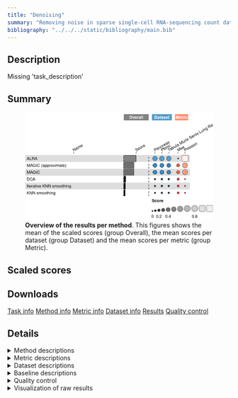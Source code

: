 ```yaml
---
title: "Denoising"
summary: "Removing noise in sparse single-cell RNA-sequencing count data"
bibliography: "../../../static/bibliography/main.bib"
---
```


<script src="index_files/libs/htmlwidgets-1.5.4/htmlwidgets.js"></script>
<link href="index_files/libs/datatables-css-0.0.0/datatables-crosstalk.css" rel="stylesheet" />
<script src="index_files/libs/datatables-binding-0.25/datatables.js"></script>
<script src="index_files/libs/jquery-3.6.0/jquery-3.6.0.min.js"></script>
<link href="index_files/libs/dt-core-1.11.3/css/jquery.dataTables.min.css" rel="stylesheet" />
<link href="index_files/libs/dt-core-1.11.3/css/jquery.dataTables.extra.css" rel="stylesheet" />
<script src="index_files/libs/dt-core-1.11.3/js/jquery.dataTables.min.js"></script>
<link href="index_files/libs/dt-ext-select-1.11.3/css/select.dataTables.min.css" rel="stylesheet" />
<script src="index_files/libs/dt-ext-select-1.11.3/js/dataTables.select.min.js"></script>
<link href="index_files/libs/dt-ext-searchpanes-1.11.3/css/searchPanes.dataTables.min.css" rel="stylesheet" />
<script src="index_files/libs/dt-ext-searchpanes-1.11.3/js/dataTables.searchPanes.min.js"></script>
<script src="index_files/libs/jszip-1.11.3/jszip.min.js"></script>
<link href="index_files/libs/dt-ext-buttons-1.11.3/css/buttons.dataTables.min.css" rel="stylesheet" />
<script src="index_files/libs/dt-ext-buttons-1.11.3/js/dataTables.buttons.min.js"></script>
<script src="index_files/libs/dt-ext-buttons-1.11.3/js/buttons.html5.min.js"></script>
<script src="index_files/libs/dt-ext-buttons-1.11.3/js/buttons.colVis.min.js"></script>
<script src="index_files/libs/dt-ext-buttons-1.11.3/js/buttons.print.min.js"></script>
<link href="index_files/libs/dt-ext-responsive-1.11.3/css/responsive.dataTables.min.css" rel="stylesheet" />
<script src="index_files/libs/dt-ext-responsive-1.11.3/js/dataTables.responsive.min.js"></script>
<link href="index_files/libs/crosstalk-1.2.0/css/crosstalk.min.css" rel="stylesheet" />
<script src="index_files/libs/crosstalk-1.2.0/js/crosstalk.min.js"></script>
<script src="index_files/libs/kePrint-0.0.1/kePrint.js"></script>
<link href="index_files/libs/lightable-0.0.1/lightable.css" rel="stylesheet" />


## Description

Missing 'task_description'

## Summary

<figure>
<img src="index.markdown_strict_files/figure-markdown_strict/summary-1.png" width="691" alt="Overview of the results per method. This figures shows the mean of the scaled scores (group Overall), the mean scores per dataset (group Dataset) and the mean scores per metric (group Metric)." />
<figcaption aria-hidden="true"><strong>Overview of the results per method</strong>. This figures shows the mean of the scaled scores (group Overall), the mean scores per dataset (group Dataset) and the mean scores per metric (group Metric).</figcaption>
</figure>

## Scaled scores

<div id="htmlwidget-4975d6ad1870b5d1b19a" style="width:100%;height:auto;" class="datatables html-widget"></div>
<script type="application/json" data-for="htmlwidget-4975d6ad1870b5d1b19a">{"x":{"filter":"none","vertical":false,"extensions":["Select","SearchPanes","Buttons","Responsive"],"data":[["<a href=\"/bibliography#linderman2018zero\">ALRA<\/a>","<a href=\"/bibliography#linderman2018zero\">ALRA<\/a>","<a href=\"/bibliography#linderman2018zero\">ALRA<\/a>","<a href=\"/bibliography#linderman2018zero\">ALRA<\/a>","<a href=\"/bibliography#https://doi.org/10.1016/j.cell.2018.05.061\">MAGIC (approximate)<\/a>","<a href=\"/bibliography#https://doi.org/10.1016/j.cell.2018.05.061\">MAGIC<\/a>","<a href=\"/bibliography#https://doi.org/10.1016/j.cell.2018.05.061\">MAGIC (approximate)<\/a>","<a href=\"/bibliography#https://doi.org/10.1016/j.cell.2018.05.061\">MAGIC<\/a>","<a href=\"/bibliography#https://doi.org/10.1016/j.cell.2018.05.061\">MAGIC (approximate)<\/a>","<a href=\"/bibliography#https://doi.org/10.1016/j.cell.2018.05.061\">MAGIC<\/a>","<a href=\"/bibliography#https://doi.org/10.1016/j.cell.2018.05.061\">MAGIC (approximate)<\/a>","<a href=\"/bibliography#https://doi.org/10.1016/j.cell.2018.05.061\">MAGIC<\/a>","<a href=\"/bibliography#https://www.nature.com/articles/s41467-018-07931-2\">DCA<\/a>","<a href=\"/bibliography#openproblems\">KNN smoothing<\/a>","<a href=\"/bibliography#https://www.nature.com/articles/s41467-018-07931-2\">DCA<\/a>","<a href=\"/bibliography#https://www.nature.com/articles/s41467-018-07931-2\">DCA<\/a>","<a href=\"/bibliography#openproblems\">KNN smoothing<\/a>","<a href=\"/bibliography#openproblems\">KNN smoothing<\/a>","<a href=\"/bibliography#https://www.nature.com/articles/s41467-018-07931-2\">DCA<\/a>","<a href=\"/bibliography#openproblems\">KNN smoothing<\/a>","<a href=\"/bibliography#wagner2018knearest\">Iterative KNN smoothing<\/a>","<a href=\"/bibliography#wagner2018knearest\">Iterative KNN smoothing<\/a>","<a href=\"/bibliography#wagner2018knearest\">Iterative KNN smoothing<\/a>","<a href=\"/bibliography#wagner2018knearest\">Iterative KNN smoothing<\/a>"],["<a href=\"/bibliography#10x2018pbmc\">1k Peripheral blood mononuclear cells<\/a>","Overall mean","<a href=\"/bibliography#luecken2022benchmarking\">Pancreas (inDrop)<\/a>","<a href=\"/bibliography#tabula2020single\">Tabula Muris Senis Lung<\/a>","<a href=\"/bibliography#10x2018pbmc\">1k Peripheral blood mononuclear cells<\/a>","<a href=\"/bibliography#10x2018pbmc\">1k Peripheral blood mononuclear cells<\/a>","<a href=\"/bibliography#luecken2022benchmarking\">Pancreas (inDrop)<\/a>","<a href=\"/bibliography#luecken2022benchmarking\">Pancreas (inDrop)<\/a>","Overall mean","Overall mean","<a href=\"/bibliography#tabula2020single\">Tabula Muris Senis Lung<\/a>","<a href=\"/bibliography#tabula2020single\">Tabula Muris Senis Lung<\/a>","<a href=\"/bibliography#10x2018pbmc\">1k Peripheral blood mononuclear cells<\/a>","<a href=\"/bibliography#10x2018pbmc\">1k Peripheral blood mononuclear cells<\/a>","<a href=\"/bibliography#tabula2020single\">Tabula Muris Senis Lung<\/a>","Overall mean","<a href=\"/bibliography#tabula2020single\">Tabula Muris Senis Lung<\/a>","Overall mean","<a href=\"/bibliography#luecken2022benchmarking\">Pancreas (inDrop)<\/a>","<a href=\"/bibliography#luecken2022benchmarking\">Pancreas (inDrop)<\/a>","<a href=\"/bibliography#10x2018pbmc\">1k Peripheral blood mononuclear cells<\/a>","<a href=\"/bibliography#tabula2020single\">Tabula Muris Senis Lung<\/a>","Overall mean","<a href=\"/bibliography#luecken2022benchmarking\">Pancreas (inDrop)<\/a>"],[0.501363973563934,0.484760180546059,0.481765057016442,0.471151511057799,0.423398272165919,0.422343820701091,0.416198003714486,0.414839849650972,0.413539971014164,0.411741162878811,0.401023637162087,0.398039818284369,0.0800425088283952,0.0662707289151282,0.0627714825559103,0.0532909734019813,0.0493447398994811,0.0388499753711862,0.0170589288216383,0.000934457298949309,-4.60364459095676,-4.73169540563172,-4.81302798622217,-5.10374396207803],[0.0262419739615141,-0.00907527426962888,-0.012315382233739,-0.0411524145366617,0.304248727960455,0.303805069617678,0.2389887126279,0.239203260151013,0.280182064485013,0.279685469339885,0.297308752866686,0.296048078250963,0.196793954023976,0.161271320658182,0.173166780463236,0.161684424427903,0.12903510383671,0.124028649400453,0.115092538796496,0.0817795237064677,0.174265173801735,0.13822168432963,0.134437999956578,0.0908271417383699],[0.976485973166353,0.978595635361746,0.975845496266624,0.98345543665226,0.542547816371383,0.540882571784504,0.593407294801071,0.59047643915093,0.546897877543315,0.543796856417737,0.504738521457489,0.500031558317775,-0.0367089363671858,-0.0287298628279258,-0.0476238153514155,-0.0551024776239402,-0.0303456240377475,-0.0463286986580808,-0.0809746811532193,-0.0799106091085691,-9.38155435571526,-9.60161249559307,-9.76049397240092,-10.2983150658944],[329,3809,399,10699,199,199,199,199,299.333333333333,339.333333333333,500,620,249,378,2871,1119.66666666667,500,422,239,388,249,1328,612,259],[98,96.1333333333333,99.4,91,451.8,803.2,480.8,690.3,369.233333333333,544.766666666667,175.1,140.8,995.5,282.1,1944.2,1254.83333333333,168.7,254.2,824.8,311.8,409.2,376.8,585.666666666667,971],[2.44140625,14.8763020833333,3.7109375,38.4765625,0.41845703125,0.417578125,0.52685546875,0.9765625,2.85416666666667,3.13398437467448,7.6171875,8.00781249902344,1.7578125,0.419140625,7.71484375,3.87369791666667,8.00781249902344,2.98164062467448,2.1484375,0.51796875,1.07421875,27.44140625,10.0911458333333,1.7578125],["<a href=\"https://github.com/KlugerLab/ALRA\">v1.0.0<\/a>","<a href=\"https://github.com/KlugerLab/ALRA\">v1.0.0<\/a>","<a href=\"https://github.com/KlugerLab/ALRA\">v1.0.0<\/a>","<a href=\"https://github.com/KlugerLab/ALRA\">v1.0.0<\/a>","<a href=\"https://github.com/KrishnaswamyLab/MAGIC\">v3.0.0<\/a>","<a href=\"https://github.com/KrishnaswamyLab/MAGIC\">v3.0.0<\/a>","<a href=\"https://github.com/KrishnaswamyLab/MAGIC\">v3.0.0<\/a>","<a href=\"https://github.com/KrishnaswamyLab/MAGIC\">v3.0.0<\/a>","<a href=\"https://github.com/KrishnaswamyLab/MAGIC\">v3.0.0<\/a>","<a href=\"https://github.com/KrishnaswamyLab/MAGIC\">v3.0.0<\/a>","<a href=\"https://github.com/KrishnaswamyLab/MAGIC\">v3.0.0<\/a>","<a href=\"https://github.com/KrishnaswamyLab/MAGIC\">v3.0.0<\/a>","<a href=\"https://github.com/theislab/dca\">v0.3.4<\/a>","<a href=\"https://github.com/openproblems-bio/openproblems\">v3.0.0<\/a>","<a href=\"https://github.com/theislab/dca\">v0.3.4<\/a>","<a href=\"https://github.com/theislab/dca\">v0.3.4<\/a>","<a href=\"https://github.com/openproblems-bio/openproblems\">v3.0.0<\/a>","<a href=\"https://github.com/openproblems-bio/openproblems\">v3.0.0<\/a>","<a href=\"https://github.com/theislab/dca\">v0.3.4<\/a>","<a href=\"https://github.com/openproblems-bio/openproblems\">v3.0.0<\/a>","<a href=\"https://github.com/yanailab/knn-smoothing\">v2.0<\/a>","<a href=\"https://github.com/yanailab/knn-smoothing\">v2.0<\/a>","<a href=\"https://github.com/yanailab/knn-smoothing\">v2.0<\/a>","<a href=\"https://github.com/yanailab/knn-smoothing\">v2.0<\/a>"]],"container":"<table class=\"stripe compact\">\n  <thead>\n    <tr>\n      <th>Method<\/th>\n      <th>Dataset<\/th>\n      <th>Mean score<\/th>\n      <th>Mean-squared error<\/th>\n      <th>Poisson loss<\/th>\n      <th>Runtime (s)<\/th>\n      <th>CPU (%)<\/th>\n      <th>Memory (GB)<\/th>\n      <th>Library<\/th>\n    <\/tr>\n  <\/thead>\n<\/table>","options":{"dom":"Bt","paging":false,"columnDefs":[{"targets":6,"render":"function(data, type, row, meta) {\n    return type !== 'display' ? data : DTWidget.formatRound(data, 0, 3, \",\", \".\", null);\n  }"},{"targets":5,"render":"function(data, type, row, meta) {\n    return type !== 'display' ? data : DTWidget.formatRound(data, 0, 3, \",\", \".\", null);\n  }"},{"targets":7,"render":"function(data, type, row, meta) {\n    return type !== 'display' ? data : DTWidget.formatRound(data, 2, 3, \",\", \".\", null);\n  }"},{"targets":2,"render":"function(data, type, row, meta) {\n    return type !== 'display' ? data : DTWidget.formatRound(data, 2, 3, \",\", \".\", null);\n  }"},{"targets":3,"render":"function(data, type, row, meta) {\n    return type !== 'display' ? data : DTWidget.formatRound(data, 2, 3, \",\", \".\", null);\n  }"},{"targets":4,"render":"function(data, type, row, meta) {\n    return type !== 'display' ? data : DTWidget.formatRound(data, 2, 3, \",\", \".\", null);\n  }"},{"searchPanes":{"show":false},"targets":[2,3,4,5,6,7,8]},{"searchPanes":{"preSelect":"Overall mean"},"targets":1},{"className":"dt-right","targets":[2,3,4,5,6,7]}],"buttons":["searchPanes","csv","excel"],"language":{"searchPanes":{"collapse":"Filters"}},"order":[],"autoWidth":false,"orderClasses":false,"responsive":true}},"evals":["options.columnDefs.0.render","options.columnDefs.1.render","options.columnDefs.2.render","options.columnDefs.3.render","options.columnDefs.4.render","options.columnDefs.5.render"],"jsHooks":[]}</script>

## Downloads

<a href="data/task_info.json" class="btn btn-secondary">Task info</a>
<a href="data/method_info.json" class="btn btn-secondary">Method info</a>
<a href="data/metric_info.json" class="btn btn-secondary">Metric info</a>
<a href="data/dataset_info.json" class="btn btn-secondary">Dataset info</a>
<a href="data/results.json" class="btn btn-secondary">Results</a>
<a href="data/quality_control.json" class="btn btn-secondary">Quality control</a>

## Details

<details>
<summary>
Method descriptions
</summary>

-   **[ALRA](https://github.com/KlugerLab/ALRA)**: Missing 'method_description'. [\[linderman2018zero\]](/bibliography#linderman2018zero)

<!-- -->

-   **[DCA](https://github.com/theislab/dca)**: Missing 'method_description'. [\[https://www.nature.com/articles/s41467-018-07931-2\]](/bibliography#https://www.nature.com/articles/s41467-018-07931-2)

<!-- -->

-   **[KNN smoothing](https://github.com/openproblems-bio/openproblems)**: Missing 'method_description'. [\[openproblems\]](/bibliography#openproblems)

<!-- -->

-   **[Iterative KNN smoothing](https://github.com/yanailab/knn-smoothing)**: Missing 'method_description'. [\[wagner2018knearest\]](/bibliography#wagner2018knearest)

<!-- -->

-   **[MAGIC](https://github.com/KrishnaswamyLab/MAGIC)**: Missing 'method_description'. [\[https://doi.org/10.1016/j.cell.2018.05.061\]](/bibliography#https://doi.org/10.1016/j.cell.2018.05.061)

<!-- -->

-   **[MAGIC (approximate)](https://github.com/KrishnaswamyLab/MAGIC)**: Missing 'method_description'. [\[https://doi.org/10.1016/j.cell.2018.05.061\]](/bibliography#https://doi.org/10.1016/j.cell.2018.05.061)

<!-- -->

-   **[No denoising](https://github.com/czbiohub/molecular-cross-validation)**: Missing 'method_description'. [\[batson2019molecular\]](/bibliography#batson2019molecular)

<!-- -->

-   **[Perfect denoising](https://github.com/czbiohub/molecular-cross-validation)**: Missing 'method_description'. [\[batson2019molecular\]](/bibliography#batson2019molecular)

</details>
<details>
<summary>
Metric descriptions
</summary>

-   **Mean-squared error**: Missing 'metric_description'. [\[batson2019molecular\]](/bibliography#batson2019molecular)

<!-- -->

-   **Poisson loss**: Missing 'metric_description'. [\[batson2019molecular\]](/bibliography#batson2019molecular)

</details>
<details>
<summary>
Dataset descriptions
</summary>

-   **Pancreas (inDrop)**: Missing 'dataset_description'. [\[luecken2022benchmarking\]](/bibliography#luecken2022benchmarking)

<!-- -->

-   **1k Peripheral blood mononuclear cells**: Missing 'dataset_description'. [\[10x2018pbmc\]](/bibliography#10x2018pbmc)

<!-- -->

-   **Tabula Muris Senis Lung**: Missing 'dataset_description'. [\[tabula2020single\]](/bibliography#tabula2020single)

</details>
<details>
<summary>
Baseline descriptions
</summary>

-   **No denoising**: Missing 'method_description'.

<!-- -->

-   **Perfect denoising**: Missing 'method_description'.

</details>
<details>
<summary>
Quality control
</summary>
<table class="table lightable-paper" style='margin-left: auto; margin-right: auto; font-family: "Arial Narrow", arial, helvetica, sans-serif; margin-left: auto; margin-right: auto;'>
 <thead>
  <tr>
   <th style="text-align:left;"> Category </th>
   <th style="text-align:left;"> Name </th>
   <th style="text-align:right;"> Value </th>
   <th style="text-align:left;"> Condition </th>
   <th style="text-align:left;"> Severity </th>
  </tr>
 </thead>
<tbody>
  <tr>
   <td style="text-align:left;" data-toggle="tooltip" data-container="body" data-placement="right" title="Method knn_smoothing performs much worse than baselines.
  Task id: denoising
  Method id: knn_smoothing
  Metric id: poisson
  Worst score: -10.298315065894421%
"> Scaling </td>
   <td style="text-align:left;" data-toggle="tooltip" data-container="body" data-placement="right" title="Method knn_smoothing performs much worse than baselines.
  Task id: denoising
  Method id: knn_smoothing
  Metric id: poisson
  Worst score: -10.298315065894421%
"> Worst score knn_smoothing poisson </td>
   <td style="text-align:right;" data-toggle="tooltip" data-container="body" data-placement="right" title="Method knn_smoothing performs much worse than baselines.
  Task id: denoising
  Method id: knn_smoothing
  Metric id: poisson
  Worst score: -10.298315065894421%
"> -10.29832 </td>
   <td style="text-align:left;" data-toggle="tooltip" data-container="body" data-placement="right" title="Method knn_smoothing performs much worse than baselines.
  Task id: denoising
  Method id: knn_smoothing
  Metric id: poisson
  Worst score: -10.298315065894421%
"> worst_score &gt;= -1 </td>
   <td style="text-align:left;color: red !important;" data-toggle="tooltip" data-container="body" data-placement="right" title="Method knn_smoothing performs much worse than baselines.
  Task id: denoising
  Method id: knn_smoothing
  Metric id: poisson
  Worst score: -10.298315065894421%
"> ✗✗✗ </td>
  </tr>
  <tr>
   <td style="text-align:left;" data-toggle="tooltip" data-container="body" data-placement="right" title="Dataset metadata field 'dataset_description' should be defined
  Task id: denoising
  Field: dataset_description
"> Dataset info </td>
   <td style="text-align:left;" data-toggle="tooltip" data-container="body" data-placement="right" title="Dataset metadata field 'dataset_description' should be defined
  Task id: denoising
  Field: dataset_description
"> Pct 'dataset_description' missing </td>
   <td style="text-align:right;" data-toggle="tooltip" data-container="body" data-placement="right" title="Dataset metadata field 'dataset_description' should be defined
  Task id: denoising
  Field: dataset_description
"> 1.00000 </td>
   <td style="text-align:left;" data-toggle="tooltip" data-container="body" data-placement="right" title="Dataset metadata field 'dataset_description' should be defined
  Task id: denoising
  Field: dataset_description
"> percent_missing(dataset_info, field) </td>
   <td style="text-align:left;color: red !important;" data-toggle="tooltip" data-container="body" data-placement="right" title="Dataset metadata field 'dataset_description' should be defined
  Task id: denoising
  Field: dataset_description
"> ✗✗ </td>
  </tr>
  <tr>
   <td style="text-align:left;" data-toggle="tooltip" data-container="body" data-placement="right" title="Method metadata field 'method_description' should be defined
  Task id: denoising
  Field: method_description
"> Method info </td>
   <td style="text-align:left;" data-toggle="tooltip" data-container="body" data-placement="right" title="Method metadata field 'method_description' should be defined
  Task id: denoising
  Field: method_description
"> Pct 'method_description' missing </td>
   <td style="text-align:right;" data-toggle="tooltip" data-container="body" data-placement="right" title="Method metadata field 'method_description' should be defined
  Task id: denoising
  Field: method_description
"> 1.00000 </td>
   <td style="text-align:left;" data-toggle="tooltip" data-container="body" data-placement="right" title="Method metadata field 'method_description' should be defined
  Task id: denoising
  Field: method_description
"> percent_missing(method_info, field) </td>
   <td style="text-align:left;color: red !important;" data-toggle="tooltip" data-container="body" data-placement="right" title="Method metadata field 'method_description' should be defined
  Task id: denoising
  Field: method_description
"> ✗✗ </td>
  </tr>
  <tr>
   <td style="text-align:left;" data-toggle="tooltip" data-container="body" data-placement="right" title="Metric metadata field 'metric_description' should be defined
  Task id: denoising
  Field: metric_description
"> Metric info </td>
   <td style="text-align:left;" data-toggle="tooltip" data-container="body" data-placement="right" title="Metric metadata field 'metric_description' should be defined
  Task id: denoising
  Field: metric_description
"> Pct 'metric_description' missing </td>
   <td style="text-align:right;" data-toggle="tooltip" data-container="body" data-placement="right" title="Metric metadata field 'metric_description' should be defined
  Task id: denoising
  Field: metric_description
"> 1.00000 </td>
   <td style="text-align:left;" data-toggle="tooltip" data-container="body" data-placement="right" title="Metric metadata field 'metric_description' should be defined
  Task id: denoising
  Field: metric_description
"> percent_missing(metric_info, field) </td>
   <td style="text-align:left;color: red !important;" data-toggle="tooltip" data-container="body" data-placement="right" title="Metric metadata field 'metric_description' should be defined
  Task id: denoising
  Field: metric_description
"> ✗✗ </td>
  </tr>
  <tr>
   <td style="text-align:left;" data-toggle="tooltip" data-container="body" data-placement="right" title="Task metadata field 'task_description' should be defined
  Task id: denoising
  Field: task_description
"> Task info </td>
   <td style="text-align:left;" data-toggle="tooltip" data-container="body" data-placement="right" title="Task metadata field 'task_description' should be defined
  Task id: denoising
  Field: task_description
"> Pct 'task_description' missing </td>
   <td style="text-align:right;" data-toggle="tooltip" data-container="body" data-placement="right" title="Task metadata field 'task_description' should be defined
  Task id: denoising
  Field: task_description
"> 1.00000 </td>
   <td style="text-align:left;" data-toggle="tooltip" data-container="body" data-placement="right" title="Task metadata field 'task_description' should be defined
  Task id: denoising
  Field: task_description
"> percent_missing([task_info], field) </td>
   <td style="text-align:left;color: red !important;" data-toggle="tooltip" data-container="body" data-placement="right" title="Task metadata field 'task_description' should be defined
  Task id: denoising
  Field: task_description
"> ✗✗ </td>
  </tr>
</tbody>
</table>

</details>
<details>
<summary>
Visualization of raw results
</summary>

<img src="index.markdown_strict_files/figure-markdown_strict/raw_results-1.png" width="960" />

</details>
